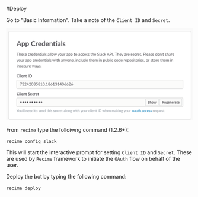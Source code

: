 #Deploy

Go to "Basic Information". Take a note of the `Client ID` and `Secret`.


![](slack-credentials.png)


From `recime` type the folloiwng command (1.2.6+):

```
recime config slack 

```

This will start the interactive prompt for setting `Client ID` and `Secret`. These are used by `Recime` framework to initiate the `OAuth` flow on behalf of the user.


Deploy the bot by typing the following command:

```
recime deploy

```

